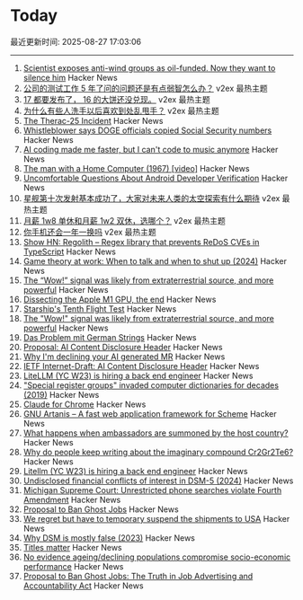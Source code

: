 # Today

最近更新时间: 2025-08-27 17:03:06

--- 
1. [Scientist exposes anti-wind groups as oil-funded. Now they want to silence him](https://electrek.co/2025/08/25/scientist-exposes-anti-wind-groups-as-oil-funded-now-they-want-to-silence-him/) Hacker News
2. [公司的测试工作 5 年了问的问题还是有点弱智怎么办？](https://www.v2ex.com/t/1155212) v2ex 最热主题
3. [17 都要发布了， 16 的大饼还没兑现。](https://www.v2ex.com/t/1155159) v2ex 最热主题
4. [为什么有些人洗手以后喜欢到处乱甩手？](https://www.v2ex.com/t/1155154) v2ex 最热主题
5. [The Therac-25 Incident](https://thedailywtf.com/articles/the-therac-25-incident) Hacker News
6. [Whistleblower says DOGE officials copied Social Security numbers](https://www.npr.org/2025/08/26/nx-s1-5517977/social-security-doge-privacy) Hacker News
7. [AI coding made me faster, but I can't code to music anymore](https://www.praf.me/ai-coding) Hacker News
8. [The man with a Home Computer (1967) [video]](https://www.youtube.com/watch?v=w6Ka42eyudA) Hacker News
9. [Uncomfortable Questions About Android Developer Verification](https://commonsware.com/blog/2025/08/26/uncomfortable-questions-android-developer-verification.html) Hacker News
10. [星舰第十次发射基本成功了，大家对未来人类的太空探索有什么期待](https://www.v2ex.com/t/1155181) v2ex 最热主题
11. [月薪 1w8 单休和月薪 1w2 双休，选哪个？](https://www.v2ex.com/t/1155168) v2ex 最热主题
12. [你手机还会一年一换吗](https://www.v2ex.com/t/1155151) v2ex 最热主题
13. [Show HN: Regolith – Regex library that prevents ReDoS CVEs in TypeScript](https://github.com/JakeRoggenbuck/regolith) Hacker News
14. [Game theory at work: When to talk and when to shut up (2024)](https://swaits.com/game-theory-at-work-and-when-to-shutup/) Hacker News
15. [The “Wow!” signal was likely from extraterrestrial source, and more powerful](https://www.iflscience.com/the-wow-signal-was-likely-from-an-extraterrestrial-source-and-more-powerful-than-we-thought-80561) Hacker News
16. [Dissecting the Apple M1 GPU, the end](https://rosenzweig.io/blog/asahi-gpu-part-n.html) Hacker News
17. [Starship's Tenth Flight Test](https://www.spacex.com/) Hacker News
18. [The "Wow!" signal was likely from extraterrestrial source, and more powerful](https://www.iflscience.com/the-wow-signal-was-likely-from-an-extraterrestrial-source-and-more-powerful-than-we-thought-80561) Hacker News
19. [Das Problem mit German Strings](https://www.polarsignals.com/blog/posts/2025/08/26/das-problem-mit-german-strings) Hacker News
20. [Proposal: AI Content Disclosure Header](https://www.ietf.org/archive/id/draft-abaris-aicdh-00.html) Hacker News
21. [Why I'm declining your AI generated MR](https://blog.stuartspence.ca/2025-08-declining-ai-slop-mr.html) Hacker News
22. [IETF Internet-Draft: AI Content Disclosure Header](https://www.ietf.org/archive/id/draft-abaris-aicdh-00.html) Hacker News
23. [LiteLLM (YC W23) is hiring a back end engineer](https://www.ycombinator.com/companies/litellm/jobs/6uvoBp3-founding-backend-engineer) Hacker News
24. ["Special register groups" invaded computer dictionaries for decades (2019)](https://www.righto.com/2019/10/how-special-register-groups-invaded.html) Hacker News
25. [Claude for Chrome](https://www.anthropic.com/news/claude-for-chrome) Hacker News
26. [GNU Artanis – A fast web application framework for Scheme](https://artanis.dev/index.html) Hacker News
27. [What happens when ambassadors are summoned by the host country?](https://politics.stackexchange.com/questions/93401/what-happens-when-ambassadors-are-summoned-by-the-foreign-ministry-of-their-host) Hacker News
28. [Why do people keep writing about the imaginary compound Cr2Gr2Te6?](https://www.righto.com/2025/08/Cr2Ge2Te6-not-Cr2Gr2Te6.html) Hacker News
29. [Litellm (YC W23) is hiring a back end engineer](https://www.ycombinator.com/companies/litellm/jobs/6uvoBp3-founding-backend-engineer) Hacker News
30. [Undisclosed financial conflicts of interest in DSM-5 (2024)](https://www.bmj.com/content/384/bmj-2023-076902) Hacker News
31. [Michigan Supreme Court: Unrestricted phone searches violate Fourth Amendment](https://reclaimthenet.org/michigan-supreme-court-rules-phone-search-warrants-must-be-specific) Hacker News
32. [Proposal to Ban Ghost Jobs](https://www.cnbc.com/2025/08/25/tech-worker-was-frustrated-with-ghost-jobs-now-hes-trying-to-pass-a-national-ban.html) Hacker News
33. [We regret but have to temporary suspend the shipments to USA](https://olimex.wordpress.com/2025/08/26/we-regret-but-have-to-temporary-suspend-the-shipments-to-usa/) Hacker News
34. [Why DSM is mostly false (2023)](https://ghaemi.substack.com/p/why-dsm-is-mostly-false) Hacker News
35. [Titles matter](https://joshcollinsworth.com/blog/titles-matter) Hacker News
36. [No evidence ageing/declining populations compromise socio-economic performance](https://arxiv.org/abs/2508.16872) Hacker News
37. [Proposal to Ban Ghost Jobs: The Truth in Job Advertising and Accountability Act](https://www.cnbc.com/2025/08/25/tech-worker-was-frustrated-with-ghost-jobs-now-hes-trying-to-pass-a-national-ban.html) Hacker News
